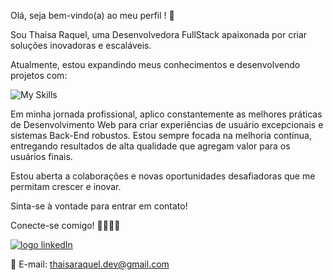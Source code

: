 Olá, seja bem-vindo(a) ao meu perfil ! 👋 

Sou Thaísa Raquel, uma Desenvolvedora FullStack apaixonada por criar soluções inovadoras e escaláveis.

Atualmente, estou expandindo meus conhecimentos e desenvolvendo projetos com:

![My Skills](https://skillicons.dev/icons?i=html,css,js,react,ts,next,styledcomponents,tailwind,nodejs,docker,mongodb,postgres,mysql,postman)


Em minha jornada profissional, aplico constantemente as melhores práticas de Desenvolvimento Web para criar experiências de usuário excepcionais e sistemas Back-End robustos. 
Estou sempre focada na melhoria contínua, entregando resultados de alta qualidade que agregam valor para os usuários finais.

Estou aberta a colaborações e novas oportunidades desafiadoras que me permitam crescer e inovar. 

Sinta-se à vontade para entrar em contato!

Conecte-se comigo! 🤝👩🏻‍💻 

<a href="https://www.linkedin.com/in/thaísa-raquel-dev/"><img src="https://img.shields.io/badge/LinkedIn-0077B5?style=for-the-badge&logo=linkedin&logoColor=white" alt="logo linkedIn"/></a>

📧 E-mail: thaisaraquel.dev@gmail.com  


